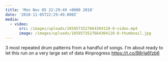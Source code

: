 ```yaml
---
title: 'Mon Nov 05 22:29:49 +0000 2018'
date: '2018-11-05T22:29:49.000Z'
media:
  - video:
      src: /images/uploads/1059573527664304128-0-video.mp4
      image: /images/uploads/1059573527664304128-0-thumbnail.jpg
---
```

3 most repeated drum patterns from a handful of songs. I'm about ready to let this run on a very large set of data #inprogress https://t.co/B8rIa6fzb6
